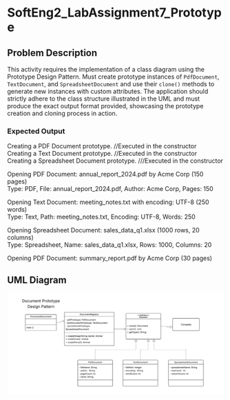 # SoftEng2_LabAssignment7_Prototype
## Problem Description

This activity requires the implementation of a class diagram using the Prototype Design Pattern. Must create prototype instances of `PdfDocument`, `TextDocument`, and `SpreadsheetDocument` and use their `clone()` methods to generate new instances with custom attributes. The application should strictly adhere to the class structure illustrated in the UML and must produce the exact output format provided, showcasing the prototype creation and cloning process in action.

### Expected Output
Creating a PDF Document prototype. //Executed in the constructor  
Creating a Text Document prototype. //Executed in the constructor  
Creating a Spreadsheet Document prototype. ///Executed in the constructor  

Opening PDF Document: annual_report_2024.pdf by Acme Corp (150 pages)  
Type: PDF, File: annual_report_2024.pdf, Author: Acme Corp, Pages: 150  

Opening Text Document: meeting_notes.txt with encoding: UTF-8 (250 words)  
Type: Text, Path: meeting_notes.txt, Encoding: UTF-8, Words: 250  

Opening Spreadsheet Document: sales_data_q1.xlsx (1000 rows, 20 columns)  
Type: Spreadsheet, Name: sales_data_q1.xlsx, Rows: 1000, Columns: 20  

Opening PDF Document: summary_report.pdf by Acme Corp (30 pages)  

## UML Diagram
![Lab7 UML](Lab7_UML.png)

